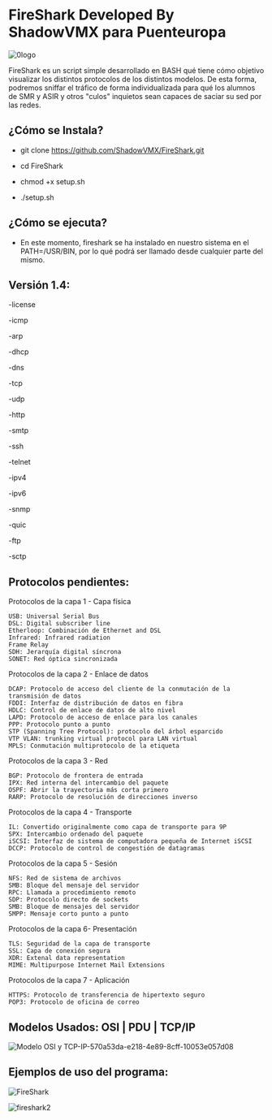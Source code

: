 # FireShark Developed By ShadowVMX para Puenteuropa

![0logo](https://user-images.githubusercontent.com/92258683/205993832-83adae18-0187-4728-98ab-bf3c3ac9655e.jpg)

FireShark es un script simple desarrollado en BASH qué tiene cómo objetivo visualizar los distintos protocolos de los distintos modelos. De esta forma, podremos sniffar el tráfico de forma individualizada para qué los alumnos de SMR y ASIR y otros "culos" inquietos sean capaces de saciar su sed por las redes.


## ¿Cómo se Instala?
- git clone https://github.com/ShadowVMX/FireShark.git

- cd FireShark

- chmod +x setup.sh

- ./setup.sh


## ¿Cómo se ejecuta?
- En este momento, fireshark se ha instalado en nuestro sistema en el PATH=/USR/BIN, por lo qué podrá ser llamado desde cualquier parte del mismo.


## Versión 1.4:

  -license

  -icmp
  
  -arp
  
  -dhcp
  
  -dns
  
  -tcp
  
  -udp
  
  -http
  
  -smtp
  
  -ssh
  
  -telnet
  
  -ipv4
  
  -ipv6
  
  -snmp
  
  -quic
  
  -ftp
  
  -sctp
  
  
## Protocolos pendientes:

Protocolos de la capa 1 - Capa física

    USB: Universal Serial Bus
    DSL: Digital subscriber line
    Etherloop: Combinación de Ethernet and DSL
    Infrared: Infrared radiation
    Frame Relay
    SDH: Jerarquía digital síncrona
    SONET: Red óptica sincronizada

Protocolos de la capa 2 - Enlace de datos

    DCAP: Protocolo de acceso del cliente de la conmutación de la transmisión de datos
    FDDI: Interfaz de distribución de datos en fibra
    HDLC: Control de enlace de datos de alto nivel
    LAPD: Protocolo de acceso de enlace para los canales
    PPP: Protocolo punto a punto
    STP (Spanning Tree Protocol): protocolo del árbol esparcido
    VTP VLAN: trunking virtual protocol para LAN virtual
    MPLS: Conmutación multiprotocolo de la etiqueta

Protocolos de la capa 3 - Red

    BGP: Protocolo de frontera de entrada
    IPX: Red interna del intercambio del paquete
    OSPF: Abrir la trayectoria más corta primero
    RARP: Protocolo de resolución de direcciones inverso

Protocolos de la capa 4 - Transporte

    IL: Convertido originalmente como capa de transporte para 9P
    SPX: Intercambio ordenado del paquete
    iSCSI: Interfaz de sistema de computadora pequeña de Internet iSCSI
    DCCP: Protocolo de control de congestión de datagramas

Protocolos de la capa 5 - Sesión

    NFS: Red de sistema de archivos
    SMB: Bloque del mensaje del servidor
    RPC: Llamada a procedimiento remoto
    SDP: Protocolo directo de sockets
    SMB: Bloque de mensajes del servidor
    SMPP: Mensaje corto punto a punto

Protocolos de la capa 6- Presentación

    TLS: Seguridad de la capa de transporte
    SSL: Capa de conexión segura
    XDR: Extenal data representation
    MIME: Multipurpose Internet Mail Extensions

Protocolos de la capa 7 - Aplicación

    HTTPS: Protocolo de transferencia de hipertexto seguro
    POP3: Protocolo de oficina de correo


 
## Modelos Usados: OSI | PDU | TCP/IP

![Modelo OSI y TCP-IP-570a53da-e218-4e89-8cff-10053e057d08](https://user-images.githubusercontent.com/92258683/205994931-518ad391-32d6-4d7c-9967-263e3e8db7aa.png)


## Ejemplos de uso del programa:



![FireShark](https://user-images.githubusercontent.com/92258683/205994973-11d47689-8ecf-4dc8-a96e-0a1fac268428.png)




![fireshark2](https://user-images.githubusercontent.com/92258683/205994979-7adbfe29-93e3-4822-90d9-31273a195997.png)


